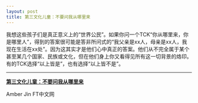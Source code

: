 ```yaml
---
layout: post
title: 第三文化儿童：不要问我从哪里来
---
```


我想这些孩子们是真正意义上的“世界公民”。如果你问一个TCK“你从哪里来，你是哪里人”，得到的答案很可能是答非所问式的“我父亲是xx人，母亲是xx人，我现在生活在xx处”。因为这其实才是他们心中真正的答案。他们从不完全属于某个甚至某几个国家、民族或文化，但在他们身上你又看得见所有这一切背景的烙印。有的TCK选择“以上皆是”，也有选择“以上皆不是”。

---

[**第三文化儿童：不要问我从哪里来**](http://www.ftchinese.com/story/001077789?full=y)

Amber Jin FT中文网
